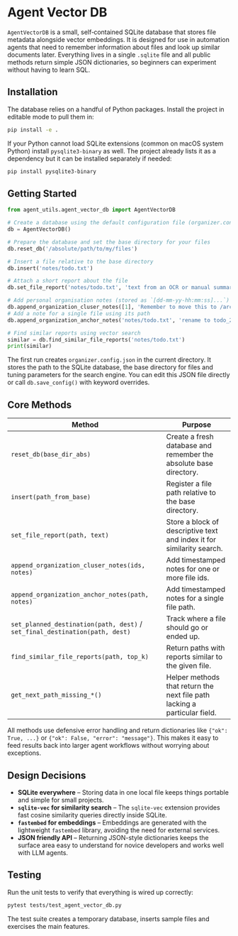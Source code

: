 # Agent Vector DB

`AgentVectorDB` is a small, self‑contained SQLite database that stores file
metadata alongside vector embeddings.  It is designed for use in automation
agents that need to remember information about files and look up similar
documents later.  Everything lives in a single `.sqlite` file and all public
methods return simple JSON dictionaries, so beginners can experiment without
having to learn SQL.

## Installation

The database relies on a handful of Python packages.  Install the project in
editable mode to pull them in:

```bash
pip install -e .
```

If your Python cannot load SQLite extensions (common on macOS system Python)
install `pysqlite3-binary` as well.  The project already lists it as a
dependency but it can be installed separately if needed:

```bash
pip install pysqlite3-binary
```

## Getting Started

```python
from agent_utils.agent_vector_db import AgentVectorDB

# Create a database using the default configuration file (organizer.config.json)
db = AgentVectorDB()

# Prepare the database and set the base directory for your files
db.reset_db('/absolute/path/to/my/files')

# Insert a file relative to the base directory
db.insert('notes/todo.txt')

# Attach a short report about the file
db.set_file_report('notes/todo.txt', 'text from an OCR or manual summary')

# Add personal organisation notes (stored as `[dd-mm-yy-hh:mm:ss]...`)
db.append_organization_cluser_notes([1], 'Remember to move this to /archive')
# Add a note for a single file using its path
db.append_organization_anchor_notes('notes/todo.txt', 'rename to todo_2025')

# Find similar reports using vector search
similar = db.find_similar_file_reports('notes/todo.txt')
print(similar)
```

The first run creates `organizer.config.json` in the current directory.  It
stores the path to the SQLite database, the base directory for files and tuning
parameters for the search engine.  You can edit this JSON file directly or call
`db.save_config()` with keyword overrides.

## Core Methods

| Method | Purpose |
| ------ | ------- |
| `reset_db(base_dir_abs)` | Create a fresh database and remember the absolute base directory. |
| `insert(path_from_base)` | Register a file path relative to the base directory. |
| `set_file_report(path, text)` | Store a block of descriptive text and index it for similarity search. |
| `append_organization_cluser_notes(ids, notes)` | Add timestamped notes for one or more file ids. |
| `append_organization_anchor_notes(path, notes)` | Add timestamped notes for a single file path. |
| `set_planned_destination(path, dest)` / `set_final_destination(path, dest)` | Track where a file should go or ended up. |
| `find_similar_file_reports(path, top_k)` | Return paths with reports similar to the given file. |
| `get_next_path_missing_*()` | Helper methods that return the next file path lacking a particular field. |

All methods use defensive error handling and return dictionaries like
`{"ok": True, ...}` or `{"ok": False, "error": "message"}`.  This makes it
easy to feed results back into larger agent workflows without worrying about
exceptions.

## Design Decisions

* **SQLite everywhere** – Storing data in one local file keeps things portable
  and simple for small projects.
* **`sqlite-vec` for similarity search** – The `sqlite-vec` extension provides
  fast cosine similarity queries directly inside SQLite.
* **`fastembed` for embeddings** – Embeddings are generated with the
  lightweight `fastembed` library, avoiding the need for external services.
* **JSON friendly API** – Returning JSON-style dictionaries keeps the surface
  area easy to understand for novice developers and works well with LLM agents.

## Testing

Run the unit tests to verify that everything is wired up correctly:

```bash
pytest tests/test_agent_vector_db.py
```

The test suite creates a temporary database, inserts sample files and exercises
the main features.

